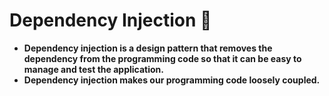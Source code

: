 # Dependency Injection 💉
- **Dependency injection is a design pattern that removes the dependency from the programming code so that it can be easy to manage and test the application.**
- **Dependency injection makes our programming code loosely coupled.**
